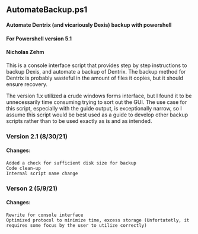 ## AutomateBackup.ps1
#### Automate Dentrix (and vicariously Dexis) backup with powershell
#### For Powershell version 5.1
#### Nicholas Zehm

This is a console interface script that provides step by step instructions to backup Dexis, and automate a backup of Dentrix. The backup method for Dentrix is probably wasteful in the amount of files it copies, but it should ensure recovery.

The version 1.x utilized a crude windows forms interface, but I found it to be unnecessarily time consuming trying to sort out the GUI. The use case for this script, especially with the guide output, is exceptionally narrow, so I assume this script would be best used as a guide to develop other backup scripts rather than to be used exactly as is and as intended.

### Version 2.1 (8/30/21)
#### Changes: 
	Added a check for sufficient disk size for backup
	Code clean-up
	Internal script name change

### Verson 2 (5/9/21)
#### Changes: 
	Rewrite for console interface
	Optimized protocol to minimize time, excess storage (Unfortatetly, it requires some focus by the user to utilize correctly)

